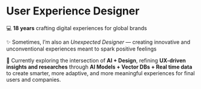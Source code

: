 # User Experience Designer  

💻 **18 years** crafting digital experiences for global brands  

✨ Sometimes, I’m also an *Unexpected Designer* — creating innovative and unconventional experiences meant to spark positive feelings  

🤖 Currently exploring the intersection of **AI + Design**, refining **UX-driven insights and researches** through  **AI Models + Vector DBs + Real time data** to create smarter, more adaptive, and more meaningful experiences for final users and companies.
